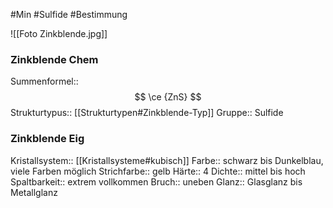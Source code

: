 #Min #Sulfide  #Bestimmung 

![[Foto Zinkblende.jpg]]
<!--ID: 1705934303464-->


### Zinkblende Chem

Summenformel:: $$ \ce {ZnS} $$
Strukturtypus:: [[Strukturtypen#Zinkblende-Typ]]
Gruppe:: Sulfide
<!--ID: 1705934303469-->


### Zinkblende Eig

Kristallsystem:: [[Kristallsysteme#kubisch]]
Farbe:: schwarz bis Dunkelblau, viele Farben möglich
Strichfarbe:: gelb
Härte:: 4
Dichte:: mittel bis hoch
Spaltbarkeit:: extrem vollkommen 
Bruch:: uneben
Glanz:: Glasglanz bis Metallglanz
<!--ID: 1705934303473-->
